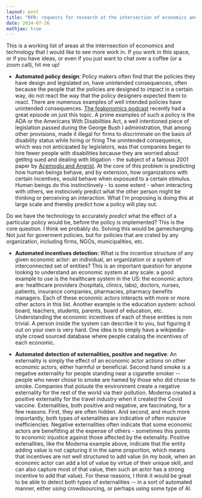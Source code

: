 ```yaml
---
layout: post
title: "RFR: requests for research at the intersection of economics and technology"
date: 2024-07-26
mathjax: true
---
```



This is a working list of areas at the internsection of economics and technology that I would like to see more work in. If you work in this space, or if you have ideas, or even if you just want to chat over a coffee (or a zoom call), hit me up!

- **Automated policy design**: Policy makers often find that the policies they have design and legislated on, have unintended consequences, often because the people that the policies are designed to impact in a certain way, do not react the way that the policy designers expected them to react. There are numerous examples of well intended policies have unintended consequences. [The feakonomics podcast](https://freakonomics.com/podcast/how-to-pave-the-road-to-hell/) recently had a great episode on just this topic. A prime examples of such a policy is the ADA or the Americans With Disabilities Act, a well intentioned piece of legislation passed during the George Bush I administration, that among other provisions, made it illegal for firms to discriminate on the basis of disability status while hiring or firing The unintended consequence, which was not anticipated by legislators, was that companies began to hire fewer people with disabilities because they are worried about getitng sued and dealing with litigation - the subject of a famous 2001 paper by [Acemoglu and Angrist](https://economics.mit.edu/sites/default/files/publications/Consequences%20of%20Employment%20Protection%20The%20Case%20of.pdf). At the core of this problem is predicting how human beings behave, and by extension, how organizations with certain incentives, would behave when exposued to a certain stimulus. Human beings do this instinctinvely - to some extent - when interacting with others, we instincively predict what the other person might be thinking or perceiving an interaction. What I'm proposing is doing this at large scale and thereby predict how a policy will play out. 

Do we have the technology to accurately _predict_ what the effect of a particular policy would be, before the policy is implemented? This is the core question. I think we probably do. Solving this would be gamechanging. Not just for goverment policies, but for policies that are crated by any organization, including firms, NGOs, municipalities, etc. 

- **Automated incentives detection:** What is the incentive structure of any given economic actor: an individual, an organization or a system of interconnected set of entities? This is an important question for anyone looking to understand an economic system at any scale: a good example to use is the healthcare system in the US: the economic actors are: healthcare providers (hospitals, clinics, labs), doctors, nurses, patients, insurance companies, pharmacies, pharmacy benefits managers. Each of these economic actors interacts with more or more other actors in this list. Another example is the education system: school board, teachers, students, parents, board of education, etc. Understanding the economic incentives of each of these entities is non trivial. A person inside the system can describe it to you, but figuring it out on your own is very hard. One idea is to simply have a wikipedia-style crowd sourced database where people catalog the incentives of each economic. 


- **Automated detection of externalities, positive and negative**: An externality is simply the effect of an economic actor actions on other economic actors, either harmful or beneficial. Second hand smoke is a negative externality for people standing near a cigarette smoker -- people who never chose to smoke are hamed by those who did chose to smoke. Companies that poluute the environment create a negative externality for the rest of the world via their pollution. Moderna created a positive externality for the travel industry when it created the Covid vaccine. Externalities, both positive and negative, are fascinating, for a few reasons. First, they are often hidden. And second, and much more importantly, both types of extenalities are indicative of often massive inefficiencies. Negative externalities often indicate that some economic actors are benefitting at the expense of others - sometimes this points to economic injustice against those affected by the extenality. Positive extenalities, like the Moderna example above, indicate that the entity adding value is not capturing it in the same proportion, which means that incentives are not well structured to add value (in my book, when an economic actor can add a lot of value by virtue of their unique skill, and can also capture most of that value, then such an actor has a strong incentive to add that value). For these reasons, I think it would be great to be able to detect both types of externalities -- in a sort of automated manner, either using crowdsourcing, or perhaps using some type of AI. 
